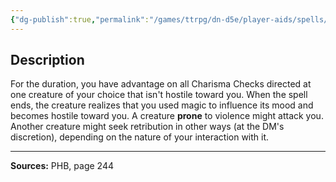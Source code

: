 ```yaml
---
{"dg-publish":true,"permalink":"/games/ttrpg/dn-d5e/player-aids/spells/cantrips/friends/","tags":["ttrpg/dnd/5e","somatic","material","concentration","control","buff","spell"],"noteIcon":""}
---
```



## Description
For the duration, you have advantage on all Charisma Checks directed at one creature of your choice that isn't hostile toward you.
When the spell ends, the creature realizes that you used magic to influence its mood and becomes hostile toward you.
A creature **prone** to violence might attack you.
Another creature might seek retribution in other ways (at the DM's discretion), depending on the nature of your interaction with it.

---

**Sources:** PHB, page 244

